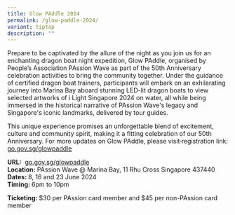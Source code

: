 ```yaml
---
title: Glow PAddle 2024
permalink: /glow-paddle-2024/
variant: tiptap
description: ""
---
```

<p>Prepare to be captivated by the allure of the night as you join us for
an enchanting dragon boat night expedition, Glow PAddle, organised by People’s
Association PAssion Wave as part of the 50th Anniversary celebration activities
to bring the community together. Under the guidance of certified dragon
boat trainers, participants will embark on an exhilarating journey into
Marina Bay aboard stunning LED-lit dragon boats to view selected artworks
of i Light Singapore 2024 on water, all while being immersed in the historical
narrative of PAssion Wave's legacy and Singapore's iconic landmarks, delivered
by tour guides.</p>
<p>This unique experience promises an unforgettable blend of excitement,
culture and community spirit, making it a fitting celebration of our 50th
Anniversary. For more updates on Glow PAddle, please visit<s> </s>registration
link: <a href="http://go.gov.sg/glowpaddle" rel="noopener noreferrer nofollow" target="_blank">go.gov.sg/glowpaddle</a>
</p>
<p><strong>URL:</strong>&nbsp; <a href="http://go.gov.sg/glowpaddle" rel="noopener noreferrer nofollow" target="_blank">go.gov.sg/glowpaddle</a> 
<br><strong>Location:</strong> PAssion Wave @ Marina Bay, 11 Rhu Cross Singapore
437440
<br><strong>Dates: </strong>8, 16 and 23 June 2024
<br><strong>Timing: </strong>6pm to 10pm</p>
<p><strong>Ticketing: </strong>$30 per PAssion card member and $45 per non-PAssion
card member</p>